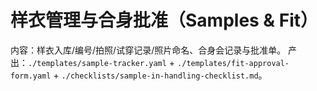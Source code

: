 # 样衣管理与合身批准（Samples & Fit）

内容：样衣入库/编号/拍照/试穿记录/照片命名、合身会记录与批准单。
产出：`./templates/sample-tracker.yaml` + `./templates/fit-approval-form.yaml` + `./checklists/sample-in-handling-checklist.md`。
